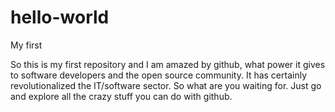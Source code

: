 # hello-world
My first 

So this is my first repository and I am amazed by github, what power it gives to software developers and the open source community. It has certainly revolutionalized the IT/software sector.
So what are you waiting for. Just go and explore all the crazy stuff you can do with github.
